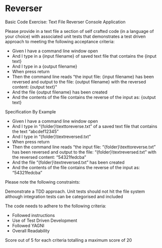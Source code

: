 Reverser
========

Basic Code Exercise: Text File Reverser Console Application

Please provide in a text file a section of self crafted code (in a language of your choice) with associated unit tests that demonstrates a test driven approach to meeting the following acceptance criteria:

- Given I have a command line window open
- And I type in a {input filename} of saved text file that contains the {input text}
- And I type in a {output filename}
- When press return
- Then the command line reads “the input file: {input filename} has been reversed 
  and output to the file: {output filename} with the reversed content: {output text}"
- And the file {output filename} has been created
- And the contents of the file contains the reverse of the input as: {output text}

Specification By Example

- Given I have a command line window open
- And I type in “{folder}\texttoreverse.txt” of a saved text file that contains the text “abcdef12345”
- And I type in “{folder}\textreversed.txt”
- When press return
- Then the command line reads “the input file: “{folder}\texttoreverse.txt”  has been reversed 
  and output to the file: “{folder}\textreversed.txt” with the reversed content: “54321fedcba”
- And the file “{folder}\textreversed.txt” has been created
- And the contents of the file contains the reverse of the input as: “54321fedcba”

Please note the following constraints:

Demonstrate a TDD approach.
Unit tests should not hit the file system although integration tests can be categorised and included

The code needs to adhere to the following criteria:
- Followed instructions
- Use of Test Driven Development
- Followed YAGNI
- Overall Readability

Score out of 5 for each criteria totalling a maximum score of 20
